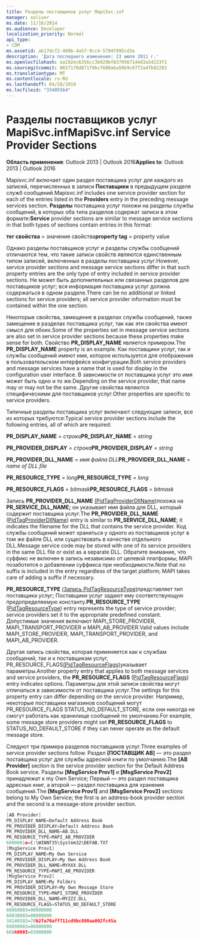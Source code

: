 ```yaml
---
title: Разделы поставщиков услуг MapiSvc.inf
manager: soliver
ms.date: 11/16/2014
ms.audience: Developer
localization_priority: Normal
api_type:
- COM
ms.assetid: ab17dcf2-409b-4a57-9cc4-5794f995cd3e
description: 'Дата последнего изменения: 23 июля 2011 г.'
ms.openlocfilehash: ea192ec6356cc3b929bf8379567144d3a54223f2
ms.sourcegitcommit: 8657170d071f9bcf680aba50b9c07f2a4fb82283
ms.translationtype: MT
ms.contentlocale: ru-RU
ms.lasthandoff: 04/28/2019
ms.locfileid: "33405564"
---
```

# <a name="mapisvcinf-service-provider-sections"></a><span data-ttu-id="da737-103">Разделы поставщиков услуг MapiSvc.inf</span><span class="sxs-lookup"><span data-stu-id="da737-103">MapiSvc.inf Service Provider Sections</span></span>

<span data-ttu-id="da737-104">**Область применения**: Outlook 2013 | Outlook 2016</span><span class="sxs-lookup"><span data-stu-id="da737-104">**Applies to**: Outlook 2013 | Outlook 2016</span></span> 
  
<span data-ttu-id="da737-105">Mapisvc.inf включает один раздел поставщика услуг для каждого из записей, перечисленных в записи **Поставщики** в предыдущем разделе служб сообщений.</span><span class="sxs-lookup"><span data-stu-id="da737-105">Mapisvc.inf includes one service provider section for each of the entries listed in the **Providers** entry in the preceding message services section.</span></span> <span data-ttu-id="da737-106">**Разделы** поставщика услуг похожи на разделы службы сообщений, в которых оба типа разделов содержат записи в этом формате:</span><span class="sxs-lookup"><span data-stu-id="da737-106">**Service** provider sections are similar to message service sections in that both types of sections contain entries in this format:</span></span> 
  
<span data-ttu-id="da737-107">**тег свойства** = значение свойства</span><span class="sxs-lookup"><span data-stu-id="da737-107">**property tag** = property value</span></span> 
  
<span data-ttu-id="da737-108">Однако разделы поставщиков услуг и разделы службы сообщений отличаются тем, что такие записи свойств являются единственным типом записей, включенных в разделы поставщика услуг.</span><span class="sxs-lookup"><span data-stu-id="da737-108">However, service provider sections and message service sections differ in that such property entries are the only type of entry included in service provider sections.</span></span> <span data-ttu-id="da737-109">Не может быть дополнительных или связанных разделов для поставщиков услуг; вся информация поставщика услуг должна содержаться в одном разделе.</span><span class="sxs-lookup"><span data-stu-id="da737-109">There can be no additional or linked sections for service providers; all service provider information must be contained within the one section.</span></span> 
  
<span data-ttu-id="da737-110">Некоторые свойства, замещение в разделах службы сообщений, также замещение в разделах поставщика услуг, так как эти свойства имеют смысл для обоих.</span><span class="sxs-lookup"><span data-stu-id="da737-110">Some of the properties set in message service sections are also set in service provider sections because these properties make sense for both.</span></span> <span data-ttu-id="da737-111">Свойство **PR_DISPLAY_NAME** является примером.</span><span class="sxs-lookup"><span data-stu-id="da737-111">The **PR_DISPLAY_NAME** property is an example.</span></span> <span data-ttu-id="da737-112">Как поставщики услуг, так и службы сообщений имеют имя, которое используется для отображения в пользовательском интерфейсе конфигурации.</span><span class="sxs-lookup"><span data-stu-id="da737-112">Both service providers and message services have a name that is used for display in the configuration user interface.</span></span> <span data-ttu-id="da737-113">В зависимости от поставщика услуг это имя может быть одно и то же.</span><span class="sxs-lookup"><span data-stu-id="da737-113">Depending on the service provider, that name may or may not be the same.</span></span> <span data-ttu-id="da737-114">Другие свойства являются специфическими для поставщиков услуг.</span><span class="sxs-lookup"><span data-stu-id="da737-114">Other properties are specific to service providers.</span></span> 
  
<span data-ttu-id="da737-115">Типичные разделы поставщика услуг включают следующие записи, все из которых требуются:</span><span class="sxs-lookup"><span data-stu-id="da737-115">Typical service provider sections include the following entries, all of which are required:</span></span>
  
<span data-ttu-id="da737-116">**PR_DISPLAY_NAME**  =   _строка_</span><span class="sxs-lookup"><span data-stu-id="da737-116">**PR_DISPLAY_NAME** =  _string_</span></span>
  
<span data-ttu-id="da737-117">**PR_PROVIDER_DISPLAY**  =   _строка_</span><span class="sxs-lookup"><span data-stu-id="da737-117">**PR_PROVIDER_DISPLAY** =  _string_</span></span>
  
<span data-ttu-id="da737-118">**PR_PROVIDER_DLL_NAME**  =   _имя файла DLL_</span><span class="sxs-lookup"><span data-stu-id="da737-118">**PR_PROVIDER_DLL_NAME** =  _name of DLL file_</span></span>
  
<span data-ttu-id="da737-119">**PR_RESOURCE_TYPE**  =   _long_</span><span class="sxs-lookup"><span data-stu-id="da737-119">**PR_RESOURCE_TYPE** =  _long_</span></span>
  
<span data-ttu-id="da737-120">**PR_RESOURCE_FLAGS**  =   _bitmask_</span><span class="sxs-lookup"><span data-stu-id="da737-120">**PR_RESOURCE_FLAGS** =  _bitmask_</span></span>
  
<span data-ttu-id="da737-121">Запись **PR_PROVIDER_DLL_NAME** [(PidTagProviderDllName)](pidtagproviderdllname-canonical-property.md)похожа на **PR_SERVICE_DLL_NAME;** он указывает имя файла для DLL, который содержит поставщика услуг.</span><span class="sxs-lookup"><span data-stu-id="da737-121">The **PR_PROVIDER_DLL_NAME** ([PidTagProviderDllName](pidtagproviderdllname-canonical-property.md)) entry is similar to **PR_SERVICE_DLL_NAME**; it indicates the filename for the DLL that contains the service provider.</span></span> <span data-ttu-id="da737-122">Код службы сообщений может храниться у одного из поставщиков услуг в том же файле DLL или существовать в качестве отдельного DLL.</span><span class="sxs-lookup"><span data-stu-id="da737-122">Message service code may be stored with one of its service providers in the same DLL file or exist as a separate DLL.</span></span> <span data-ttu-id="da737-123">Обратите внимание, что суффикс не включен в запись независимо от целевой платформы; MAPI позаботится о добавлении суффикса при необходимости.</span><span class="sxs-lookup"><span data-stu-id="da737-123">Note that no suffix is included in the entry regardless of the target platform; MAPI takes care of adding a suffix if necessary.</span></span> 
  
<span data-ttu-id="da737-124">**PR_RESOURCE_TYPE** [(Запись PidTagResourceType)](pidtagresourcetype-canonical-property.md)представляет тип поставщика услуг; Поставщики услуг задают ему соответствующую предопределяемую константу.</span><span class="sxs-lookup"><span data-stu-id="da737-124">**PR_RESOURCE_TYPE** ([PidTagResourceType](pidtagresourcetype-canonical-property.md)) entry represents the type of service provider; service providers set it to the appropriate predefined constant.</span></span> <span data-ttu-id="da737-125">Допустимые значения включают MAPI_STORE_PROVIDER, MAPI_TRANSPORT_PROVIDER и MAPI_AB_PROVIDER.</span><span class="sxs-lookup"><span data-stu-id="da737-125">Valid values include MAPI_STORE_PROVIDER, MAPI_TRANSPORT_PROVIDER, and MAPI_AB_PROVIDER.</span></span>
  
<span data-ttu-id="da737-126">Другая запись свойства, которая применяется как к службам  сообщений, так и к поставщикам услуг, PR_RESOURCE_FLAGS[(PidTagResourceFlags)](pidtagresourceflags-canonical-property.md)указывает параметры.</span><span class="sxs-lookup"><span data-stu-id="da737-126">Another property entry that applies to both message services and service providers, the **PR_RESOURCE_FLAGS** ([PidTagResourceFlags](pidtagresourceflags-canonical-property.md)) entry indicates options.</span></span> <span data-ttu-id="da737-127">Параметры для этой записи свойства могут отличаться в зависимости от поставщика услуг.</span><span class="sxs-lookup"><span data-stu-id="da737-127">The settings for this property entry can differ depending on the service provider.</span></span> <span data-ttu-id="da737-128">Например, некоторые поставщики магазинов  сообщений могут PR_RESOURCE_FLAGS STATUS_NO_DEFAULT_STORE, если они никогда не смогут работать как хранилище сообщений по умолчанию.</span><span class="sxs-lookup"><span data-stu-id="da737-128">For example, some message store providers might set **PR_RESOURCE_FLAGS** to STATUS_NO_DEFAULT_STORE if they can never operate as the default message store.</span></span> 
  
<span data-ttu-id="da737-129">Следуют три примера разделов поставщиков услуг.</span><span class="sxs-lookup"><span data-stu-id="da737-129">Three examples of service provider sections follow.</span></span> <span data-ttu-id="da737-130">Раздел **[ПОСТАВЩИК AB]** — это раздел поставщика услуг для службы адресной книги по умолчанию.</span><span class="sxs-lookup"><span data-stu-id="da737-130">The **[AB Provider]** section is the service provider section for the Default Address Book service.</span></span> <span data-ttu-id="da737-131">Разделы **[MsgService Prov1]** и **[MsgService Prov2]** принадлежат к my Own Service; Первый — это раздел поставщика адресных книг, а второй — раздел поставщика для хранения сообщений.</span><span class="sxs-lookup"><span data-stu-id="da737-131">The **[MsgService Prov1]** and **[MsgService Prov2]** sections belong to My Own Service; the first is an address-book provider section and the second is a message-store provider section.</span></span> 
  
```cpp
[AB Provider]
PR_DISPLAY_NAME=Default Address Book
PR_PROVIDER_DISPLAY=Default Address Book
PR_PROVIDER_DLL_NAME=AB.DLL
PR_RESOURCE_TYPE=MAPI_AB_PROVIDER
6600001e=C:\WINNT35\System32\DEFAB.TXT
[MsgService Prov1]
PR_DISPLAY_NAME=My Own Service
PR_PROVIDER_DISPLAY=My Own Address Book
PR_PROVIDER_DLL_NAME=MYXXX.DLL
PR_RESOURCE_TYPE=MAPI_AB_PROVIDER
[MsgService Prov2]
PR_DISPLAY_NAME=My Folders
PR_PROVIDER_DISPLAY=My Own Message Store
PR_RESOURCE_TYPE=MAPI_STORE_PROVIDER
PR_PROVIDER_DLL_NAME=MYZZZ.DLL
PR_RESOURCE_FLAGS=STATUS_NO_DEFAULT_STORE
66060003=00000000
66030003=00000000
34140102=78b2fa70aff711cd9bc800aa002fc45a
66090003=06000000
660A0003=03000000

```


